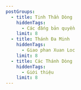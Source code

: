 ```yaml
---
postGroups:
  - title: Tinh Thần Dòng
    hiddenTags:
      - Các đấng bản quyền
    limit: 8
  - title: Thánh Đa Minh
    hiddenTags:
      - Giao phan Xuan Loc
    limit: 8
  - title: Các Thánh Dòng
    hiddenTags:
      - Giới thiệu
    limit: 8
---
```

